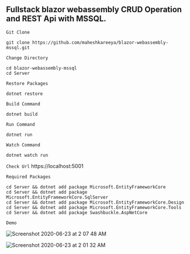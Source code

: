 ## Fullstack blazor webassembly CRUD Operation and REST Api with MSSQL.

`Git Clone`
```
git clone https://github.com/maheshkareeya/blazor-webassembly-mssql.git
```
`Change Directory`
```
cd blazor-webassembly-mssql
cd Server
```

`Restore Packages`
```
dotnet restore
```

`Build Command`
```
dotnet build
```

`Run Command`
```
dotnet run
```

`Watch Command`
```
dotnet watch run
```

`Check Url`
https://localhost:5001


`Required Packages`
```
cd Server && dotnet add package Microsoft.EntityFrameworkCore
cd Server && dotnet add package Microsoft.EntityFrameworkCore.SqlServer
cd Server && dotnet add package Microsoft.EntityFrameworkCore.Design
cd Server && dotnet add package Microsoft.EntityFrameworkCore.Tools
cd Server && dotnet add package Swashbuckle.AspNetCore
```

`Demo`

![Screenshot 2020-06-23 at 2 07 48 AM](https://user-images.githubusercontent.com/16520789/85334069-47571580-b4f8-11ea-9de0-b72bd5ebdb45.png)


![Screenshot 2020-06-23 at 2 01 32 AM](https://user-images.githubusercontent.com/16520789/85334075-49b96f80-b4f8-11ea-80f2-cdcba6c56eec.png)



